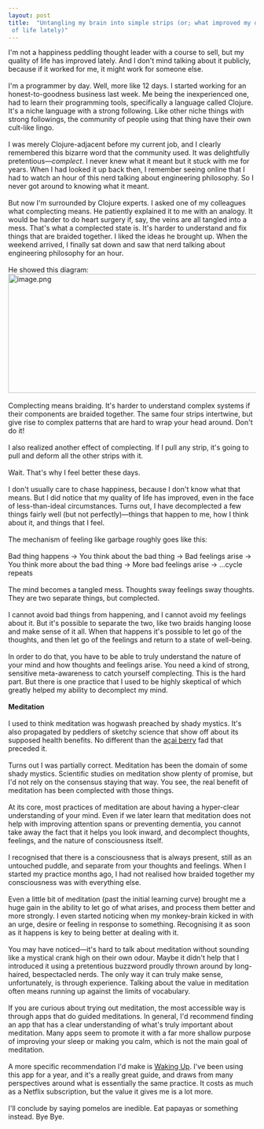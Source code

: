 ```yaml
---
layout: post
title:  "Untangling my brain into simple strips (or; what improved my quality
 of life lately)"
---
```


<div dir="ltr"><div id="gmail-:11n" class="gmail-Ar gmail-Au gmail-Ao" style="display:block"><div id="gmail-:11j" class="gmail-Am gmail-Al editable gmail-LW-avf gmail-tS-tW gmail-tS-tY" aria-label="Message Body" role="textbox" aria-multiline="true" style="direction:ltr;min-height:561px" tabindex="1"><div dir="auto"><div dir="ltr"><div>I&#39;m not a happiness peddling thought leader with a course to sell, but my quality of life has improved lately. And I don&#39;t mind talking about it publicly, because if it worked for me, it might work for someone else.<br></div><div><br></div><div>I&#39;m a programmer by day. Well, more like 12 days. I started working for an honest-to-goodness business last week. Me being the inexperienced one, had to learn their programming tools, specifically a language called Clojure. It&#39;s a niche language with a strong following. Like other niche things with strong followings, the community of people using that thing have their own cult-like lingo.</div><div><br></div><div>I was merely Clojure-adjacent before my current job, and I clearly remembered this bizarre word that the community used. It was delightfully pretentious—<i>complect</i>. I never knew what it meant but it stuck with me for years. When I had looked it up back then, I remember seeing online that I had to watch an hour of this nerd talking about engineering philosophy. So I never got around to knowing what it meant.</div><div><br></div><div>But now I&#39;m surrounded by Clojure experts. I asked one of my colleagues what complecting means. He patiently explained it to me with an analogy. It would be harder to do heart surgery if, say, the veins are all tangled into a mess. That&#39;s what a complected state is. It&#39;s harder to understand and fix things that are braided together. I liked the ideas he brought up. When the weekend arrived, I finally sat down and saw that nerd talking about engineering philosophy for an hour.<br></div><div><br></div><div>He showed this diagram:</div><div><img src="https://internetblog.s3.amazonaws.com/images/58bb3eae-6319-462a-8250-03ff797994eb" alt="image.png" width="558" height="242"><br><br></div><div>Complecting means braiding. It&#39;s harder to understand complex systems if their components are braided together. The same four strips intertwine, but give rise to complex patterns that are hard to wrap your head around. Don&#39;t do it!</div><div><br></div><div>I also realized another effect of complecting. If I pull any strip, it&#39;s going to pull and deform all the other strips with it.</div><div><br></div><div>Wait. That&#39;s why I feel better these days.</div><div><br></div><div>I don&#39;t usually care to chase happiness, because I don&#39;t know what that means. But I did notice that my quality of life has improved, even in the face of less-than-ideal circumstances. Turns out, I have decomplected a few things fairly well (but not perfectly)—things that happen to me, how I think about it, and things that I feel.</div><div><br></div><div>The mechanism of feeling like garbage roughly goes like this:</div><div><br></div><div>Bad thing happens → You think about the bad thing → Bad feelings arise → You think more about the bad thing → More bad feelings arise → ...cycle repeats</div><div><br></div><div>The mind becomes a tangled mess. Thoughts sway feelings sway thoughts. They are two separate things, but complected.</div><div><br></div><div>I cannot avoid bad things from happening, and I cannot avoid my feelings about it. But it&#39;s possible to separate the two, like two braids hanging loose and make sense of it all. When that happens it&#39;s possible to let go of the thoughts, and then let go of the feelings and return to a state of well-being.</div><div><br></div><div>In order to do that, you have to be able to truly understand the nature of your mind and how thoughts and feelings arise. You need a kind of strong, sensitive meta-awareness to catch yourself complecting. This is the hard part. But there is one practice that I used to be highly skeptical of which greatly helped my ability to decomplect my mind.</div><div><br></div><div><b>Meditation</b></div><div><br></div><div>I used to think meditation was hogwash preached by shady mystics. It&#39;s also propagated by peddlers of sketchy science that show off about its supposed health benefits. No different than the <a href="https://www.nccih.nih.gov/health/acai" rel="noreferrer" target="_blank">açai berry</a> fad that preceded it.</div><div><br></div><div>Turns out I was partially correct. Meditation has been the domain of some shady mystics. Scientific studies on meditation show plenty of promise, but I&#39;d not rely on the consensus staying that way. You see, the real benefit of meditation has been complected with those things.</div><div><br></div><div>At its core, most practices of meditation are about having a hyper-clear understanding of your mind. Even if we later learn that meditation does not help with improving attention spans or preventing dementia, you cannot take away the fact that it helps you look inward, and decomplect thoughts, feelings, and the nature of consciousness itself.</div><div><br></div><div>I recognised that there is a consciousness that is always present, still as an untouched puddle, and separate from your thoughts and feelings. When I started my practice months ago, I had not realised how braided together my consciousness was with everything else.</div><div><br></div><div>Even a little bit of meditation (past the initial learning curve) brought me a huge gain in the ability to let go of what arises, and process them better and more strongly. I even started noticing when my monkey-brain kicked in with an urge, desire or feeling in response to something. Recognising it as soon as it happens is key to being better at dealing with it.</div><div><br></div><div>You may have noticed—it&#39;s hard to talk about meditation without sounding like a mystical crank high on their own odour. Maybe it didn&#39;t help that I introduced it using a pretentious buzzword proudly thrown around by long-haired, bespectacled nerds. The only way it can truly make sense, unfortunately, is through experience. Talking about the value in meditation often means running up against the limits of vocabulary.</div><div><br></div><div>If you are curious about trying out meditation, the most accessible way is through apps that do guided meditations. In general, I&#39;d recommend finding an app that has a clear understanding of what&#39;s truly important about meditation. Many apps seem to promote it with a far more shallow purpose of improving your sleep or making you calm, which is not the main goal of meditation.</div><div><br></div><div>A more specific recommendation I&#39;d make is <a href="https://www.wakingup.com/">Waking Up</a>. I&#39;ve been using this app for a year, and it&#39;s a really great guide, and draws from many perspectives around what is essentially the same practice. It costs as much as a Netflix subscription, but the value it gives me is a lot more.</div><div><br></div><div>I&#39;ll conclude by saying pomelos are inedible. Eat papayas or something instead. Bye Bye.<br></div></div></div>
</div></div></div>
